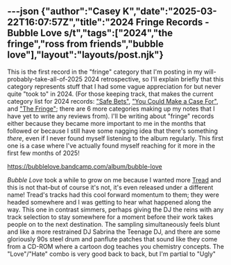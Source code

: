 ---json
{"author":"Casey K","date":"2025-03-22T16:07:57Z","title":"2024 Fringe Records - Bubble Love s/t","tags":["2024","the fringe","ross from friends","bubble love"],"layout":"layouts/post.njk"}
---
This is the first record in the &#x22;fringe&#x22; category that I&#x27;m posting in my will-probably-take-all-of-2025 2024 retrospective, so I&#x27;ll explain briefly that this category represents stuff that I had some vague appreciation for  but never quite &#x22;took to&#x22; in 2024. (For those keeping track, that makes the current category list for 2024 records: [&#x22;Safe Bets&#x22;](https://secretchoir.com/tags/safe-bets/), [&#x22;You Could Make a Case For&#x22;](https://secretchoir.com/tags/you-could-make-a-case-for/), and [&#x22;The Fringe&#x22;](https://secretchoir.com/tags/the-fringe/); there are 6 more categories making up my notes that I have yet to write any reviews from). I&#x27;ll be writing about &#x22;fringe&#x22; records either because they became more important to me in the months that followed or because I still have some nagging idea that there&#x27;s something _there_, even if I never found myself listening to the album regularly. This first one is a case where I&#x27;ve actually found myself reaching for it more in the first few months of 2025!

https://bubblelove.bandcamp.com/album/bubble-love

_Bubble Love_ took a while to grow on me because I wanted more [Tread](https://rossfromfriends.bandcamp.com/album/tread) and this is not that&#x2013;but of course it&#x27;s not, it&#x27;s even released under a different name! Tread&#x27;s tracks had this cool forward momentum to them; they were headed somewhere and I was getting to hear what happened along the way. This one in contrast simmers, perhaps giving the DJ the reins with any track selection to stay somewhere for a moment before their work takes people on to the next destination. The sampling simultaneously feels blunt and like a more restrained DJ Sabrina the Teenage DJ, and there are some gloriously 90s steel drum and panflute patches that sound like they come from a CD-ROM where a cartoon dog teaches you chemistry concepts. The &#x22;Love&#x22;/&#x22;Hate&#x22; combo is very good back to back, but I&#x27;m partial to &#x22;Ugly&#x22;
